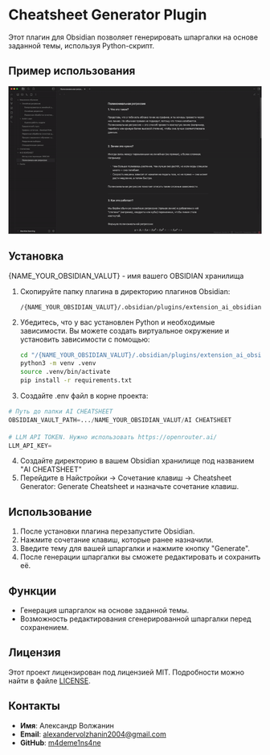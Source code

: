 # Cheatsheet Generator Plugin

Этот плагин для Obsidian позволяет генерировать шпаргалки на основе заданной темы, используя Python-скрипт.

## Пример использования

![](media/ezgif-84e7b4c2f7de7e.gif)

## Установка

{NAME_YOUR_OBSIDIAN_VALUT} - имя вашего OBSIDIAN хранилища

1. Скопируйте папку плагина в директорию плагинов Obsidian:

   ```
   /{NAME_YOUR_OBSIDIAN_VALUT}/.obsidian/plugins/extension_ai_obsidian
   ```

2. Убедитесь, что у вас установлен Python и необходимые зависимости. Вы можете создать виртуальное окружение и установить зависимости с помощью:

   ```bash
   cd "/{NAME_YOUR_OBSIDIAN_VALUT}/.obsidian/plugins/extension_ai_obsidian"
   python3 -m venv .venv
   source .venv/bin/activate
   pip install -r requirements.txt
   ```
3. Создайте .env файл в корне проекта:
``` python
# Путь до папки AI CHEATSHEET
OBSIDIAN_VAULT_PATH=.../NAME_YOUR_OBSIDIAN_VALUT/AI CHEATSHEET

# LLM API TOKEN. Нужно использовать https://openrouter.ai/
LLM_API_KEY=
```

4. Создайте директорию в вашем Obsidian хранилище под названием "AI CHEATSHEET"
5. Перейдите в Найстройки -> Сочетание клавиш -> Cheatsheet Generator: Generate Cheatsheet и назначьте сочетание клавиш.

## Использование

1. После установки плагина перезапустите Obsidian.
2. Нажмите сочетание клавиш, которые ранее назначили.
3. Введите тему для вашей шпаргалки и нажмите кнопку "Generate".
4. После генерации шпаргалки вы сможете редактировать и сохранить её.

## Функции

- Генерация шпаргалок на основе заданной темы.
- Возможность редактирования сгенерированной шпаргалки перед сохранением.

## Лицензия

Этот проект лицензирован под лицензией MIT. Подробности можно найти в файле [LICENSE](LICENSE).

## Контакты
- **Имя**: Александр Волжанин
- **Email**: alexandervolzhanin2004@gmail.com
- **GitHub**: [m4deme1ns4ne](https://github.com/m4deme1ns4ne)

